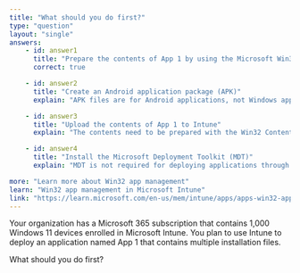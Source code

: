 ```yaml
---
title: "What should you do first?"
type: "question"
layout: "single"
answers:
    - id: answer1
      title: "Prepare the contents of App 1 by using the Microsoft Win32 Content Prep Tool"
      correct: true

    - id: answer2
      title: "Create an Android application package (APK)"
      explain: "APK files are for Android applications, not Windows applications"

    - id: answer3
      title: "Upload the contents of App 1 to Intune"
      explain: "The contents need to be prepared with the Win32 Content Prep Tool before uploading to Intune"

    - id: answer4
      title: "Install the Microsoft Deployment Toolkit (MDT)"
      explain: "MDT is not required for deploying applications through Intune"

more: "Learn more about Win32 app management"
learn: "Win32 app management in Microsoft Intune"
link: "https://learn.microsoft.com/en-us/mem/intune/apps/apps-win32-app-management"
---
```

Your organization has a Microsoft 365 subscription that contains 1,000 Windows 11 devices enrolled in Microsoft Intune. You plan to use Intune to deploy an application named App 1 that contains multiple installation files.

What should you do first?

